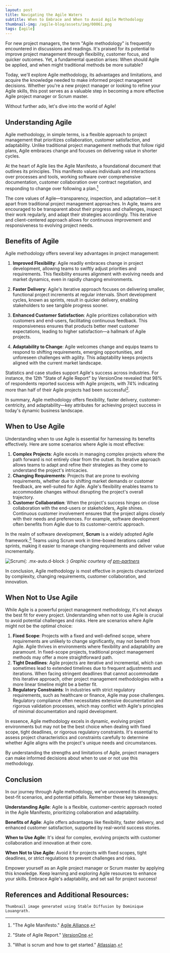```yaml
---
layout: post
title: Navigating the Agile Waters
subtitle: When to Embrace and When to Avoid Agile Methodology
thumbnail-img: /agile-blog/assets/img/00061.png
tags: [agile]
---
```


For new project managers, the term "Agile methodology" is frequently encountered in discussions and readings. It's praised for its potential to improve project management through flexibility, customer focus, and quicker outcomes. Yet, a fundamental question arises: When should Agile be applied, and when might traditional methods be more suitable?

Today, we'll explore Agile methodology, its advantages and limitations, and acquire the knowledge needed to make informed project management decisions. Whether you're a new project manager or looking to refine your Agile skills, this post serves as a valuable step in becoming a more effective Agile project manager or Scrum master.

Without further ado, let's dive into the world of Agile!


## Understanding Agile

Agile methodology, in simple terms, is a flexible approach to project management that prioritizes collaboration, customer satisfaction, and adaptability. Unlike traditional project management methods that follow rigid plans, Agile embraces change and focuses on delivering value in shorter cycles.

At the heart of Agile lies the Agile Manifesto, a foundational document that outlines its principles. This manifesto values individuals and interactions over processes and tools, working software over comprehensive documentation, customer collaboration over contract negotiation, and responding to change over following a plan.[^1]

The core values of Agile—transparency, inspection, and adaptation—set it apart from traditional project management approaches. In Agile, teams are encouraged to be transparent about their progress and challenges, inspect their work regularly, and adapt their strategies accordingly. This iterative and client-centered approach allows for continuous improvement and responsiveness to evolving project needs.

## Benefits of Agile

Agile methodology offers several key advantages in project management:

1. **Improved Flexibility**: Agile readily embraces change in project development, allowing teams to swiftly adjust priorities and requirements. This flexibility ensures alignment with evolving needs and market dynamics, even in rapidly changing environments.

2. **Faster Delivery**: Agile's iterative approach focuses on delivering smaller, functional project increments at regular intervals. Short development cycles, known as sprints, result in quicker delivery, enabling stakeholders to see tangible progress sooner.

3. **Enhanced Customer Satisfaction**: Agile prioritizes collaboration with customers and end-users, facilitating continuous feedback. This responsiveness ensures that products better meet customer expectations, leading to higher satisfaction—a hallmark of Agile projects.

4. **Adaptability to Change**: Agile welcomes change and equips teams to respond to shifting requirements, emerging opportunities, and unforeseen challenges with agility. This adaptability keeps projects aligned with the current market landscape.

Statistics and case studies support Agile's success across industries. For instance, the 12th "State of Agile Report" by VersionOne revealed that 98% of respondents reported success with Agile projects, with 74% indicating more than half of their Agile projects had been successful[^2].

In summary, Agile methodology offers flexibility, faster delivery, customer-centricity, and adaptability—key attributes for achieving project success in today's dynamic business landscape.

## When to Use Agile

Understanding when to use Agile is essential for harnessing its benefits effectively. Here are some scenarios where Agile is most effective:

1. **Complex Projects**: Agile excels in managing complex projects where the path forward is not entirely clear from the outset. Its iterative approach allows teams to adapt and refine their strategies as they come to understand the project's intricacies.
2. **Changing Requirements**: Projects that are prone to evolving requirements, whether due to shifting market demands or customer feedback, are well-suited for Agile. Agile's flexibility enables teams to accommodate changes without disrupting the project's overall trajectory.
3. **Customer Collaboration**: When the project's success hinges on close collaboration with the end-users or stakeholders, Agile shines. Continuous customer involvement ensures that the project aligns closely with their needs and preferences. For example, software development often benefits from Agile due to its customer-centric approach.

In the realm of software development, **Scrum** is a widely adopted Agile framework.[^3] Teams using Scrum work in time-boxed iterations called sprints, making it easier to manage changing requirements and deliver value incrementally.

![Scrum](/agile-blog/assets/img/scrum-process.jpg){: .mx-auto.d-block :}
*Graphic courtesy of [pm-partners](https://www.pm-partners.com.au/the-agile-journey-a-scrum-overview/)*

In conclusion, Agile methodology is most effective in projects characterized by complexity, changing requirements, customer collaboration, and innovation.

## When Not to Use Agile

While Agile is a powerful project management methodology, it's not always the best fit for every project. Understanding when not to use Agile is crucial to avoid potential challenges and risks. Here are scenarios where Agile might not be the optimal choice:

1. **Fixed Scope**: Projects with a fixed and well-defined scope, where requirements are unlikely to change significantly, may not benefit from Agile. Agile thrives in environments where flexibility and adaptability are paramount. In fixed-scope projects, traditional project management methods may offer a more straightforward path.
2. **Tight Deadlines**: Agile projects are iterative and incremental, which can sometimes lead to extended timelines due to frequent adjustments and iterations. When facing stringent deadlines that cannot accommodate this iterative approach, other project management methodologies with a more linear timeline might be a better fit.
3. **Regulatory Constraints**: In industries with strict regulatory requirements, such as healthcare or finance, Agile may pose challenges. Regulatory compliance often necessitates extensive documentation and rigorous validation processes, which may conflict with Agile's principles of minimal documentation and rapid development.

In essence, Agile methodology excels in dynamic, evolving project environments but may not be the best choice when dealing with fixed scope, tight deadlines, or rigorous regulatory constraints. It's essential to assess project characteristics and constraints carefully to determine whether Agile aligns with the project's unique needs and circumstances.

By understanding the strengths and limitations of Agile, project managers can make informed decisions about when to use or not use this methodology.

## Conclusion

In our journey through Agile methodology, we've uncovered its strengths, best-fit scenarios, and potential pitfalls. Remember these key takeaways:

**Understanding Agile**: Agile is a flexible, customer-centric approach rooted in the Agile Manifesto, prioritizing collaboration and adaptability.

**Benefits of Agile**: Agile offers advantages like flexibility, faster delivery, and enhanced customer satisfaction, supported by real-world success stories.

**When to Use Agile**: It's ideal for complex, evolving projects with customer collaboration and innovation at their core.

**When Not to Use Agile**: Avoid it for projects with fixed scopes, tight deadlines, or strict regulations to prevent challenges and risks.

Empower yourself as an Agile project manager or Scrum master by applying this knowledge. Keep learning and exploring Agile resources to enhance your skills. Embrace Agile's adaptability, and set sail for project success!

## References and Additional Resources:
~~~
Thumbnail image generated using Stable Diffusion by Dominique Louangrath.
~~~

[^1]: "The Agile Manifesto." [Agile Alliance](https://www.agilealliance.org/agile101/the-agile-manifesto/).
[^2]: "State of Agile Report." [VersionOne](https://www.qagile.pl/wp-content/uploads/2018/04/versionone-12th-annual-state-of-agile-report.pdf).
[^3]: "What is scrum and how to get started." [Atlassian](https://www.atlassian.com/agile/scrum).